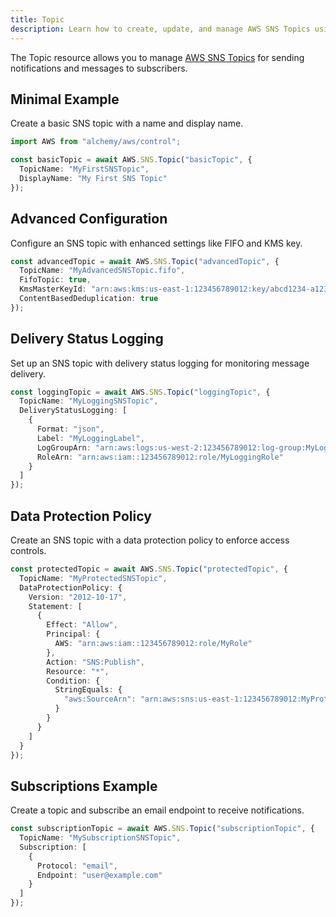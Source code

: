 ```yaml
---
title: Topic
description: Learn how to create, update, and manage AWS SNS Topics using Alchemy Cloud Control.
---
```


The Topic resource allows you to manage [AWS SNS Topics](https://docs.aws.amazon.com/sns/latest/userguide/) for sending notifications and messages to subscribers.

## Minimal Example

Create a basic SNS topic with a name and display name.

```ts
import AWS from "alchemy/aws/control";

const basicTopic = await AWS.SNS.Topic("basicTopic", {
  TopicName: "MyFirstSNSTopic",
  DisplayName: "My First SNS Topic"
});
```

## Advanced Configuration

Configure an SNS topic with enhanced settings like FIFO and KMS key.

```ts
const advancedTopic = await AWS.SNS.Topic("advancedTopic", {
  TopicName: "MyAdvancedSNSTopic.fifo",
  FifoTopic: true,
  KmsMasterKeyId: "arn:aws:kms:us-east-1:123456789012:key/abcd1234-a123-456a-a12b-a123b4cd56ef",
  ContentBasedDeduplication: true
});
```

## Delivery Status Logging

Set up an SNS topic with delivery status logging for monitoring message delivery.

```ts
const loggingTopic = await AWS.SNS.Topic("loggingTopic", {
  TopicName: "MyLoggingSNSTopic",
  DeliveryStatusLogging: [
    {
      Format: "json",
      Label: "MyLoggingLabel",
      LogGroupArn: "arn:aws:logs:us-west-2:123456789012:log-group:MyLogGroup",
      RoleArn: "arn:aws:iam::123456789012:role/MyLoggingRole"
    }
  ]
});
```

## Data Protection Policy

Create an SNS topic with a data protection policy to enforce access controls.

```ts
const protectedTopic = await AWS.SNS.Topic("protectedTopic", {
  TopicName: "MyProtectedSNSTopic",
  DataProtectionPolicy: {
    Version: "2012-10-17",
    Statement: [
      {
        Effect: "Allow",
        Principal: {
          AWS: "arn:aws:iam::123456789012:role/MyRole"
        },
        Action: "SNS:Publish",
        Resource: "*",
        Condition: {
          StringEquals: {
            "aws:SourceArn": "arn:aws:sns:us-east-1:123456789012:MyProtectedSNSTopic"
          }
        }
      }
    ]
  }
});
```

## Subscriptions Example

Create a topic and subscribe an email endpoint to receive notifications.

```ts
const subscriptionTopic = await AWS.SNS.Topic("subscriptionTopic", {
  TopicName: "MySubscriptionSNSTopic",
  Subscription: [
    {
      Protocol: "email",
      Endpoint: "user@example.com"
    }
  ]
});
```
